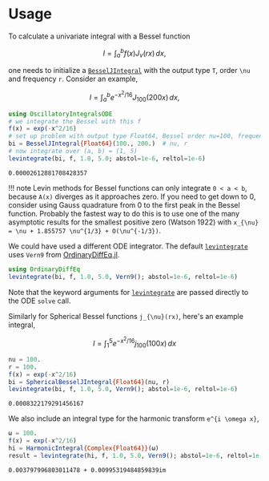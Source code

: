 
# Usage

To calculate a univariate integral with a Bessel function
```math
I = \int_a^b f(x) J_{\nu}(r x) \, dx,
```
one needs to initialize a [`BesselJIntegral`](@ref) with the output type `T`, order ``\nu`` and frequency ``r``. Consider an example,
```math
I = \int_a^b e^{-x^2/16} J_{100}(200 x) \, dx,
```
```julia
using OscillatoryIntegralsODE
# we integrate the Bessel with this f
f(x) = exp(-x^2/16)
# set up problem with output type Float64, Bessel order nu=100, frequency r=100
bi = BesselJIntegral{Float64}(100., 200.)  # nu, r
# now integrate over (a, b) = (1, 5)
levintegrate(bi, f, 1.0, 5.0; abstol=1e-6, reltol=1e-6)
```
```
0.00002612881708428357
```

!!! note
    Levin methods for Bessel functions can only integrate ``0 < a < b``, because ``A(x)`` diverges as it approaches zero. If you need to get down to 0, consider using Gauss quadrature from 0 to the first peak in the Bessel function. Probably the fastest way to do this is to use one of the many asymptotic results for the smallest positive zero (Watson 1922) with ``x_{\nu} = \nu + 1.855757 \nu^{1/3} + O(\nu^{-1/3})``.

We could have used a different ODE integrator. The default [`levintegrate`](@ref) uses `Vern9` from [OrdinaryDiffEq.jl](https://diffeq.sciml.ai/stable/solvers/ode_solve/#Recommended-Methods).

```julia
using OrdinaryDiffEq
levintegrate(bi, f, 1.0, 5.0, Vern9(); abstol=1e-6, reltol=1e-6)
```
Note that the keyword arguments for [`levintegrate`](@ref) are passed directly to the ODE `solve` call.

Similarly for Spherical Bessel functions ``j_{\nu}(rx)``, here's an example integral,
```math
I = \int_1^5 e^{-x^2/16} j_{100}(100 x)\, dx
```

```julia
nu = 100.
r = 100.
f(x) = exp(-x^2/16)
bi = SphericalBesselJIntegral{Float64}(nu, r)
levintegrate(bi, f, 1.0, 5.0, Vern9(); abstol=1e-6, reltol=1e-6)
```
```
0.0008322179291456167
```

We also include an integral type for the harmonic transform ``e^{i \omega x}``,
```julia
ω = 100.
f(x) = exp(-x^2/16)
hi = HarmonicIntegral{Complex{Float64}}(ω)
result = levintegrate(hi, f, 1.0, 5.0, Vern9(); abstol=1e-6, reltol=1e-6)
```
```
0.003797996803011478 + 0.00995319484859839im
```
